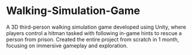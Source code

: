 # Walking-Simulation-Game
A 3D third-person walking simulation game developed using Unity, where players control a hitman tasked with following in-game hints to rescue a person from prison. Created the entire project from scratch in 1 month, focusing on immersive gameplay and exploration.
